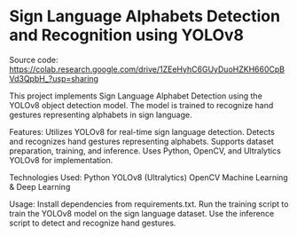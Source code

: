 # Sign Language Alphabets Detection and Recognition using YOLOv8
Source code: https://colab.research.google.com/drive/1ZEeHyhC6GUyDuoHZKH660CpBVd3QpbH_?usp=sharing

This project implements Sign Language Alphabet Detection using the YOLOv8 object detection model. The model is trained to recognize hand gestures representing alphabets in sign language.

Features:
Utilizes YOLOv8 for real-time sign language detection.
Detects and recognizes hand gestures representing alphabets.
Supports dataset preparation, training, and inference.
Uses Python, OpenCV, and Ultralytics YOLOv8 for implementation.

Technologies Used:
Python
YOLOv8 (Ultralytics)
OpenCV
Machine Learning & Deep Learning

Usage:
Install dependencies from requirements.txt.
Run the training script to train the YOLOv8 model on the sign language dataset.
Use the inference script to detect and recognize hand gestures.
